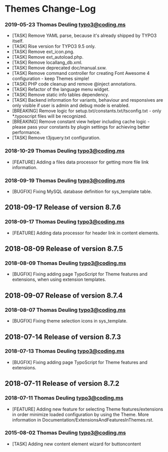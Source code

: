 # Themes Change-Log



### 2019-05-23  Thomas Deuling  <typo3@coding.ms>

*   [TASK] Remove YAML parse, because it's already shipped by TYPO3 itself.
*   [TASK] Rise version for TYPO3 9.5 only.
*   [TASK] Remove ext_icon.png.
*   [TASK] Remove ext_autoload.php.
*   [TASK] Remove locallang_db.xml.
*   [TASK] Remove deprecated doc/manual.sxw.
*   [TASK] Remove command controller for creating Font Awesome 4 configuration - keep Themes simple!
*   [TASK] PHP code cleanup and remove @inject annotations.
*   [TASK] Refactor of the language menu widget.
*   [TASK] Remove static info tables dependency.
*   [TASK] Backend information for variants, behaviour and responsives are only visible if user is admin and debug mode is enabled.
*   [BREAKING] Remove logic for setup.txt/constants.txt/tsconfig.txt - only *.typoscript files will be recognized.
*   [BREAKING] Remove constant view helper including cache logic - please pass your constants by plugin settings for achieving better performance.
*   [TASK] Remove t3jquery.txt configuration.



### 2018-10-29  Thomas Deuling  <typo3@coding.ms>

*   [FEATURE] Adding a files data processor for getting more file link information.

### 2018-09-19  Thomas Deuling  <typo3@coding.ms>

*   [BUGFIX] Fixing MySQL database definition for sys_template table.



## 2018-09-17  Release of version 8.7.6

### 2018-09-17  Thomas Deuling  <typo3@coding.ms>

*   [FEATURE] Adding data processor for header link in content elements.



## 2018-08-09  Release of version 8.7.5

### 2018-08-09  Thomas Deuling  <typo3@coding.ms>

*   [BUGFIX] Fixing adding page TypoScript for Theme features and extensions, when using extension templates.


## 2018-09-07  Release of version 8.7.4

### 2018-08-07  Thomas Deuling  <typo3@coding.ms>

*   [BUGFIX] Fixing theme selection icons in sys_template.



## 2018-07-14  Release of version 8.7.3

### 2018-07-13  Thomas Deuling  <typo3@coding.ms>

*   [BUGFIX] Fixing adding page TypoScript for Theme features and extensions.



## 2018-07-11  Release of version 8.7.2

### 2018-07-11  Thomas Deuling  <typo3@coding.ms>

*   [FEATURE] Adding new feature for selecting Theme features/extensions in order minimize loaded configuration by using the Theme. More information in Documentation/ExtensionsAndFeaturesInThemes.rst.

### 2015-08-02  Thomas Deuling  <typo3@coding.ms>

*   [TASK] Adding new content element wizard for buttoncontent
